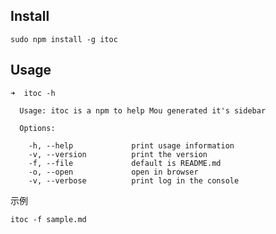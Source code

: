 ## Install 

	sudo npm install -g itoc
	
## Usage

```
➜  itoc -h

  Usage: itoc is a npm to help Mou generated it's sidebar

  Options:

    -h, --help             print usage information
    -v, --version          print the version
    -f, --file             default is README.md 
	-o, --open             open in browser
    -v, --verbose          print log in the console
```

示例

	itoc -f sample.md